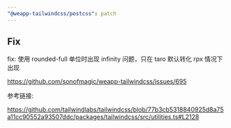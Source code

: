 ```yaml
---
"@weapp-tailwindcss/postcss": patch
---
```


## Fix

fix: 使用 rounded-full 单位时出现 infinity 问题，只在 taro 默认转化 rpx 情况下出现

https://github.com/sonofmagic/weapp-tailwindcss/issues/695

参考链接:

https://github.com/tailwindlabs/tailwindcss/blob/77b3cb5318840925d8a75a11cc90552a93507ddc/packages/tailwindcss/src/utilities.ts#L2128